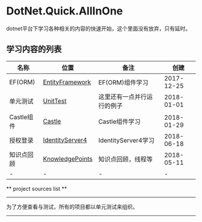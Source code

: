 # DotNet.Quick.AllInOne

dotnet平台下学习各种相关的内容的快速开始，这个里面没有放弃，只有延时。


## 学习内容的列表

|名称|位置|备注|创建|
|-|-|-|-|
|EF(ORM)|[EntityFramework]|EF(ORM)组件学习|2017-12-25|
|单元测试|[UnitTest]|这里还有一点并行运行的例子|2018-01-01|
|Castle组件|[Castle]|Castle组件学习|2018-01-29|
|授权登录|[IdentityServer4]|IdentityServer4学习|2018-06-18|
|知识点回顾|[KnowledgePoints]|知识点回顾，线程等|2018-05-11|
|-|-|-|-|


** project  sources list **

[EntityFramework]: sources/EntityFramework "EntityFramework"
[UnitTest]: sources/UnitTest "UnitTest"
[Castle]: sources/Castle "Castle"
[IdentityServer4]: sources/IdentityServer4 "IdentityServer4"

[KnowledgePoints]: sources/UnitTest/DotNetCore.KnowledgePoint.DemoTests "KnowledgePoints"




[icon]: ./doc/icon48.png "Rbp icon"
[logo]: ./doc/icon128.png "Rbp Logo"


--------

为了方便查看与测试，所有的项目都以单元测试来组织。

--------







